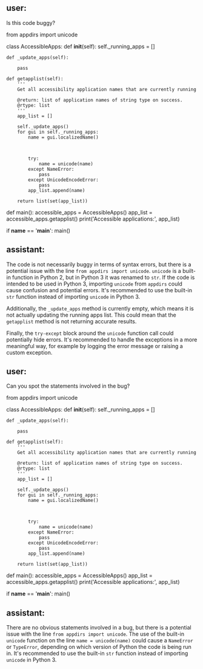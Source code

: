 ## user:
Is this code buggy?
























from appdirs import unicode


class AccessibleApps:
    def __init__(self):
        self._running_apps = []
    
    def _update_apps(self):
        
        pass
    
    def getapplist(self):
        '''
        Get all accessibility application names that are currently running

        @return: list of application names of string type on success.
        @rtype: list
        '''
        app_list = []
        
        self._update_apps()
        for gui in self._running_apps:
            name = gui.localizedName()
            
            
            
            try:
                name = unicode(name)
            except NameError:
                pass
            except UnicodeEncodeError:
                pass
            app_list.append(name)
        
        return list(set(app_list))


def main():
    accessible_apps = AccessibleApps()
    app_list = accessible_apps.getapplist()
    print('Accessible applications:', app_list)


if __name__ == '__main__':
    main()

## assistant:
The code is not necessarily buggy in terms of syntax errors, but there is a potential issue with the line `from appdirs import unicode`. `unicode` is a built-in function in Python 2, but in Python 3 it was renamed to `str`. If the code is intended to be used in Python 3, importing `unicode` from `appdirs` could cause confusion and potential errors. It's recommended to use the built-in `str` function instead of importing `unicode` in Python 3.

Additionally, the `_update_apps` method is currently empty, which means it is not actually updating the running apps list. This could mean that the `getapplist` method is not returning accurate results.

Finally, the `try-except` block around the `unicode` function call could potentially hide errors. It's recommended to handle the exceptions in a more meaningful way, for example by logging the error message or raising a custom exception.

## user:
Can you spot the statements involved in the bug?
























from appdirs import unicode


class AccessibleApps:
    def __init__(self):
        self._running_apps = []
    
    def _update_apps(self):
        
        pass
    
    def getapplist(self):
        '''
        Get all accessibility application names that are currently running

        @return: list of application names of string type on success.
        @rtype: list
        '''
        app_list = []
        
        self._update_apps()
        for gui in self._running_apps:
            name = gui.localizedName()
            
            
            
            try:
                name = unicode(name)
            except NameError:
                pass
            except UnicodeEncodeError:
                pass
            app_list.append(name)
        
        return list(set(app_list))


def main():
    accessible_apps = AccessibleApps()
    app_list = accessible_apps.getapplist()
    print('Accessible applications:', app_list)


if __name__ == '__main__':
    main()

## assistant:
There are no obvious statements involved in a bug, but there is a potential issue with the line `from appdirs import unicode`. The use of the built-in `unicode` function on the line `name = unicode(name)` could cause a `NameError` or `TypeError`, depending on which version of Python the code is being run in. It's recommended to use the built-in `str` function instead of importing `unicode` in Python 3.

